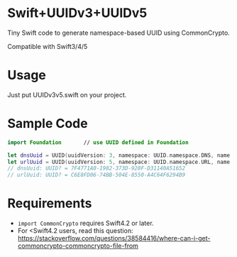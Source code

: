 # Swift+UUIDv3+UUIDv5
Tiny Swift code to generate namespace-based UUID using CommonCrypto.

Compatible with Swift3/4/5

# Usage
Just put UUIDv3v5.swift on your project.

# Sample Code
```swift
import Foundation       // use UUID defined in Foundation

let dnsUuid = UUID(uuidVersion: 3, namespace: UUID.namespace.DNS, name: "github.com")
let urlUuid = UUID(uuidVersion: 5, namespace: UUID.namespace.URL, name: "https://github.com/nuekodory/Swift-UUIDv3-UUIDv5/")
// dnsUuid: UUID? = 7F4771A0-1982-373D-928F-D31140A51652
// urlUuid: UUID? = C6E8FD06-74BB-504E-8550-A4C64F6294B9
```

# Requirements
- `import CommonCrypto` requires Swift4.2 or later.
- For <Swift4.2 users, read this question: https://stackoverflow.com/questions/38584416/where-can-i-get-commoncrypto-commoncrypto-file-from
